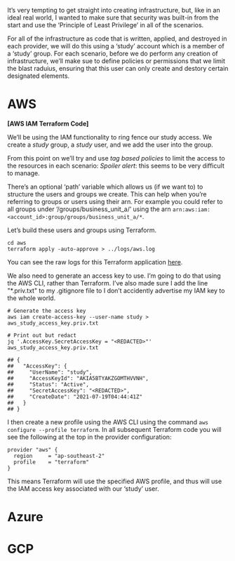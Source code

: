It’s very tempting to get straight into creating infrastructure, but,
like in an ideal real world, I wanted to make sure that security was
built-in from the start and use the ‘Principle of Least Privilege’ in
all of the scenarios.

For all of the infrastructure as code that is written, applied, and
destroyed in each provider, we will do this using a ‘study’ account
which is a member of a ‘study’ group. For each scenario, before we do
perform any creation of infrastructure, we’ll make sue to define
policies or permissions that we limit the blast raduius, ensuring that
this user can only create and destory certain designated elements.

# AWS

**\[AWS IAM Terraform Code\]**

We’ll be using the IAM functionality to ring fence our study access. We
create a *study* group, a *study* user, and we add the user into the
group.

From this point on we’ll try and use *tag based policies* to limit the
access to the resources in each scenario: *Spoiler alert*: this seems to
be very difficult to manage.

There’s an optional ‘path’ variable which allows us (if we want to) to
structure the users and groups we create. This can help when you’re
referring to groups or users using their arn. For example you could
refer to all groups under ‘/groups/business\_unit\_a/’ using the arn
`arn:aws:iam:<account_id>:group/groups/business_unit_a/*`.

Let’s build these users and groups using Terraform.

    cd aws
    terraform apply -auto-approve > ../logs/aws.log

You can see the raw logs for this Terraform application
[here](00-permissions/logs/aws.log).

We also need to generate an access key to use. I’m going to do that
using the AWS CLI, rather than Terraform. I’ve also made sure I add the
line "\*.priv.txt" to my .gitignore file to I don’t accidently advertise
my IAM key to the whole world.

    # Generate the access key
    aws iam create-access-key --user-name study > aws_study_access_key.priv.txt

    # Print out but redact
    jq '.AccessKey.SecretAccessKey = "<REDACTED>"' aws_study_access_key.priv.txt

    ## {
    ##   "AccessKey": {
    ##     "UserName": "study",
    ##     "AccessKeyId": "AKIA5BTYAKZGOMTHVVNH",
    ##     "Status": "Active",
    ##     "SecretAccessKey": "<REDACTED>",
    ##     "CreateDate": "2021-07-19T04:44:41Z"
    ##   }
    ## }

I then create a new profile using the AWS CLI using the command
`aws configure --profile terraform`. In all subsequent Terraform code
you will see the following at the top in the provider configuration:

    provider "aws" {
      region     = "ap-southeast-2"
      profile    = "terraform"
    }

This means Terraform will use the specified AWS profile, and thus will
use the IAM access key associated with our ‘study’ user.

# Azure

# GCP
